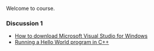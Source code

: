 Welcome to course.

### Discussion 1
- [How to download Microsoft Visual Studio for Windows](https://github.com/nikunjsanghai/Introduction_to_Programming_Cplusplus/blob/main/Week1/How_to_download_Visual_Studio.md)
- [Running a Hello World program in C++]()
